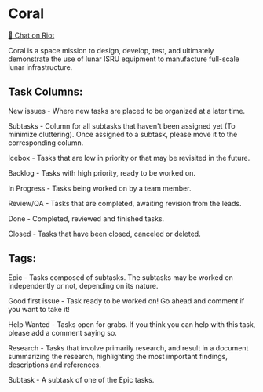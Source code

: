 # Coral

[💬 Chat on Riot](https://riot.im/app/#/room/#spacedecentral-missions:matrix.org)

Coral is a space mission to design, develop, test, and ultimately demonstrate the use of lunar ISRU equipment to manufacture full-scale lunar infrastructure.


## Task Columns:
New issues - Where new tasks are placed to be organized at a later time.

Subtasks - Column for all subtasks that haven't been assigned yet (To minimize cluttering). Once assigned to a subtask, please move it to the corresponding column.  

Icebox - Tasks that are low in priority or that may be revisited in the future.

Backlog - Tasks with high priority, ready to be worked on.

In Progress - Tasks being worked on by a team member.

Review/QA - Tasks that are completed, awaiting revision from the leads.

Done - Completed, reviewed and finished tasks.

Closed - Tasks that have been closed, canceled or deleted.


## Tags:

Epic - Tasks composed of subtasks. The subtasks may be worked on independently or not, depending on its nature.

Good first issue - Task ready to be worked on! Go ahead and comment if you want to take it!

Help Wanted - Tasks open for grabs. If you think you can help with this task, please add a comment saying so.

Research - Tasks that involve primarily research, and result in a document summarizing the research, highlighting the most important findings, descriptions and references.

Subtask - A subtask of one of the Epic tasks.


